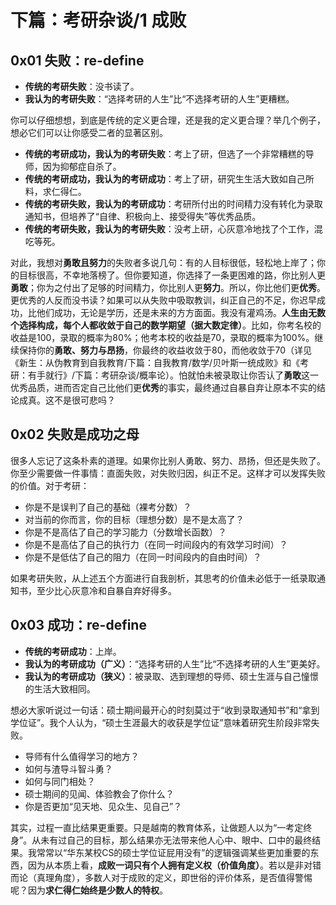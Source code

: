 # 下篇：考研杂谈/1 成败

## 0x01 失败：re-define

- **传统的考研失败**：没书读了。
- **我认为的考研失败**：“选择考研的人生”比“不选择考研的人生”更糟糕。

你可以仔细想想，到底是传统的定义更合理，还是我的定义更合理？举几个例子，想必它们可以让你感受二者的显著区别。

- **传统的考研成功，我认为的考研失败**：考上了研，但选了一个非常糟糕的导师，因为抑郁症自杀了。
- **传统的考研成功，我认为的考研成功**：考上了研，研究生生活大致如自己所料，求仁得仁。
- **传统的考研失败，我认为的考研成功**：考研所付出的时间精力没有转化为录取通知书，但培养了“自律、积极向上、接受得失”等优秀品质。
- **传统的考研失败，我认为的考研失败**：没考上研，心灰意冷地找了个工作，混吃等死。

对此，我想对**勇敢且努力**的失败者多说几句：有的人目标很低，轻松地上岸了；你的目标很高，不幸地落榜了。但你要知道，你选择了一条更困难的路，你比别人更**勇敢**；你为之付出了足够的时间精力，你比别人更**努力**。所以，你比他们更**优秀**。更优秀的人反而没书读？如果可以从失败中吸取教训，纠正自己的不足，你迟早成功，比他们成功，无论是学历，还是未来的方方面面。我没有灌鸡汤。**人生由无数个选择构成，每个人都收敛于自己的数学期望（据大数定律）**。比如，你考名校的收益是100，录取的概率为80%；他考本校的收益是70，录取的概率为100%。继续保持你的**勇敢、努力与昂扬**，你最终的收益收敛于80，而他收敛于70（详见《新生：从伪教育到自我教育/下篇：自我教育/数学/贝叶斯一统成败》和《考研：有手就行》/下篇：考研杂谈/概率论）。怕就怕未被录取让你否认了**勇敢**这一优秀品质，进而否定自己比他们更**优秀**的事实，最终通过自暴自弃让原本不实的结论成真。这不是很可悲吗？

## 0x02 失败是成功之母

很多人忘记了这条朴素的道理。如果你比别人勇敢、努力、昂扬，但还是失败了。你至少需要做一件事情：直面失败，对失败归因，纠正不足。这样才可以发挥失败的价值。对于考研：

- 你是不是误判了自己的基础（裸考分数）？
- 对当前的你而言，你的目标（理想分数）是不是太高了？
- 你是不是高估了自己的学习能力（分数增长函数）？
- 你是不是高估了自己的执行力（在同一时间段内的有效学习时间）？
- 你是不是低估了自己的阻力（在同一时间段内的自由时间）？

如果考研失败，从上述五个方面进行自我剖析，其思考的价值未必低于一纸录取通知书，至少比心灰意冷和自暴自弃好得多。

## 0x03 成功：re-define

- **传统的考研成功**：上岸。
- **我认为的考研成功（广义）**：“选择考研的人生”比“不选择考研的人生”更美好。
- **我认为的考研成功（狭义）**：被录取、选到理想的导师、硕士生涯与自己憧憬的生活大致相同。

想必大家听说过一句话：硕士期间最开心的时刻莫过于“收到录取通知书”和“拿到学位证”。我个人认为，“硕士生涯最大的收获是学位证”意味着研究生阶段非常失败。

- 导师有什么值得学习的地方？
- 如何与渣导斗智斗勇？
- 如何与同门相处？
- 硕士期间的见闻、体验教会了你什么？
- 你是否更加“见天地、见众生、见自己”？

其实，过程一直比结果更重要。只是越南的教育体系，让做题人以为“一考定终身”。从未有过自己的目标，那么结果亦无法带来他人心中、眼中、口中的最终结果。我常常以“华东某校CS的硕士学位证屁用没有”的逻辑强调某些更加重要的东西，因为从本质上看，**成败一词只有个人拥有定义权（价值角度）**。若以是非对错而论（真理角度），多数人对于成败的定义，即世俗的评价体系，是否值得警惕呢？因为**求仁得仁始终是少数人的特权**。